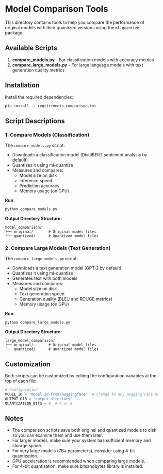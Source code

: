 # Model Comparison Tools

This directory contains tools to help you compare the performance of original models with their quantized versions using the `ml-quantize` package.

## Available Scripts

1. **compare_models.py** - For classification models with accuracy metrics
2. **compare_large_models.py** - For large language models with text generation quality metrics

## Installation

Install the required dependencies:

```bash
pip install -r requirements_comparison.txt
```

## Script Descriptions

### 1. Compare Models (Classification)

The `compare_models.py` script:
- Downloads a classification model (DistilBERT sentiment analysis by default)
- Quantizes it using ml-quantize
- Measures and compares:
  - Model size on disk
  - Inference speed
  - Prediction accuracy
  - Memory usage (on GPU)

**Run:**
```bash
python compare_models.py
```

**Output Directory Structure:**
```
model_comparison/
├── original/       # Original model files
└── quantized/      # Quantized model files
```

### 2. Compare Large Models (Text Generation)

The `compare_large_models.py` script:
- Downloads a text generation model (GPT-2 by default)
- Quantizes it using ml-quantize
- Generates text with both models
- Measures and compares:
  - Model size on disk
  - Text generation speed
  - Generation quality (BLEU and ROUGE metrics)
  - Memory usage (on GPU)

**Run:**
```bash
python compare_large_models.py
```

**Output Directory Structure:**
```
large_model_comparison/
├── original/       # Original model files
└── quantized/      # Quantized model files
```

## Customization

Both scripts can be customized by editing the configuration variables at the top of each file:

```python
# Configuration
MODEL_ID = "model-id-from-huggingface"  # Change to any Hugging Face model
OUTPUT_DIR = "output_directory"
QUANTIZATION_BITS = 8  # 4 or 8
```

## Notes

- The comparison scripts save both original and quantized models to disk so you can examine them and use them later.
- For larger models, make sure your system has sufficient memory and storage space.
- For very large models (7B+ parameters), consider using 4-bit quantization.
- GPU acceleration is recommended when comparing large models.
- For 4-bit quantization, make sure bitsandbytes library is installed. 